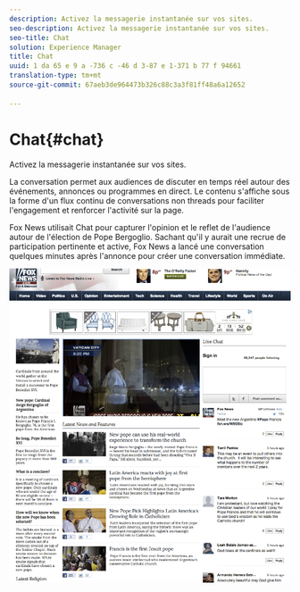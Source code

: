 ```yaml
---
description: Activez la messagerie instantanée sur vos sites.
seo-description: Activez la messagerie instantanée sur vos sites.
seo-title: Chat
solution: Experience Manager
title: Chat
uuid: 1 da 65 e 9 a -736 c -46 d 3-87 e 1-371 b 77 f 94661
translation-type: tm+mt
source-git-commit: 67aeb3de964473b326c88c3a3f81ff48a6a12652

---
```



# Chat{#chat}

Activez la messagerie instantanée sur vos sites.

La conversation permet aux audiences de discuter en temps réel autour des événements, annonces ou programmes en direct. Le contenu s'affiche sous la forme d'un flux continu de conversations non threads pour faciliter l'engagement et renforcer l'activité sur la page.

Fox News utilisait Chat pour capturer l'opinion et le reflet de l'audience autour de l'élection de Pope Bergoglio. Sachant qu'il y aurait une recrue de participation pertinente et active, Fox News a lancé une conversation quelques minutes après l'annonce pour créer une conversation immédiate.

![](assets/chat_example.png)

